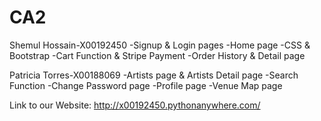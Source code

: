 # CA2

Shemul Hossain-X00192450
-Signup & Login pages
-Home page
-CSS & Bootstrap
-Cart Function & Stripe Payment
-Order History & Detail page

Patricia Torres-X00188069
-Artists page & Artists Detail page
-Search Function
-Change Password page
-Profile page
-Venue Map page

Link to our Website:
http://x00192450.pythonanywhere.com/
